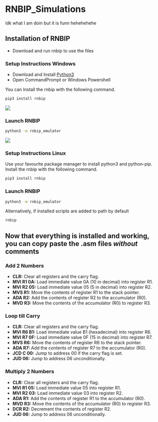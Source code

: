 # RNBIP_Simulations
idk what I am doin but it is funn hehehehehe

## Installation of RNBIP
- Download and run rnbip to use the files
### Setup Instructions Windows
  - Download and Install [Python3](https://www.python.org/downloads/)
  - Open CommandPrompt or Windows Powershell

You can Install the rnbip with the following command.
```bash
pip3 install rnbip
```
![](/docs/test.gif)

### Launch RNBIP
```bash
python3 -m rnbip_emulator
```
![](/docs/test2.gif)
### Setup Instructions Linux
Use your favourite package manager to install python3 and python-pip.   
Install the rnbip with the following command.
```bash
pip3 install rnbip
```
### Launch RNBIP
```bash
python3 -m rnbip_emulator
```
Alternatively, if installed scripts are added to path by default
```bash
rnbip
```


## Now that everything is installed and working, you can copy paste the .asm files _without_ comments

### Add 2 Numbers 
-  **CLR:** Clear all registers and the carry flag.
- **MVI R1 0A:** Load immediate value 0A (10 in decimal) into register R1.
- **MVI R2 05:** Load immediate value 05 (5 in decimal) into register R2.
- **MVS R1:** Move the contents of register R1 to the stack pointer.
- **ADA R2:** Add the contents of register R2 to the accumulator (R0).
- **MVD R3:** Move the contents of the accumulator (R0) to register R3.

### Loop till Carry
- **CLR:** Clear all registers and the carry flag.
- **MVI R6 B1:** Load immediate value B1 (hexadecimal) into register R6.
- **MVI R7 0F:** Load immediate value 0F (15 in decimal) into register R7.
- **MVS R6:** Move the contents of register R6 to the stack pointer.
- **ADA R7:** Add the contents of register R7 to the accumulator (R0).
- **JCD C 00:** Jump to address 00 if the carry flag is set.
- **JUD 06:** Jump to address 06 unconditionally.

### Multiply 2 Numbers
- **CLR:** Clear all registers and the carry flag.
- **MVI R1 05:** Load immediate value 05 into register R1.
- **MVI R2 03:** Load immediate value 03 into register R2.
- **ADA R1:** Add the contents of register R1 to the accumulator (R0).
- **MVD R3:** Move the contents of the accumulator (R0) to register R3.
- **DCR R2:** Decrement the contents of register R2.
- **JUD 06:** Jump to address 06 unconditionally.


